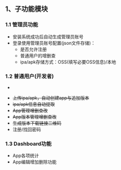 ## 1、子功能模块

### 1.1 管理员功能

- 安装系统成功后自动生成管理员账号
- 登录使用管理员账号配置(json文件存储)：
  - 是否允许注册
  - 普通用户的增删查
  - ipa/apk存储方式：OSS(填写必要OSS信息)/本地


### 1.2 普通用户(开发者)

- ~~~用户注册登录~~~
- ~~上传ipa/apk，自动创建app与追加版本~~
- ~~ipa/apk信息自动提取~~
- ~~App管理增删查改~~
- ~~App版本管理增删查改~~
- ~~生成版本下载链接二维码~~
- 注册/找回密码


### 1.3 Dashboard功能

- App各项统计
- App编辑增加删除功能

